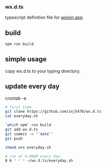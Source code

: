 ### wx.d.ts

typescript definition file for [weixin app](https://mp.weixin.qq.com/debug/wxadoc/dev/api/?t=1475052052547)

## build

```bash
npm run build
```

## simple usage
copy wx.d.ts to your typing directory.

## update every day
crontab -e
```bash
# first time
git clone https://github.com/zxj5470/wx.d.ts
cat everyday.sh
```

```bash
`which npm` run build
git add wx.d.ts
git commit -m "`date`"
git push
```

```bash
chmod u+x everyday.sh
```

```bash
# run at 6:00AM every day.
0 6 * * * ~/wx.d.ts/everyday.sh
```